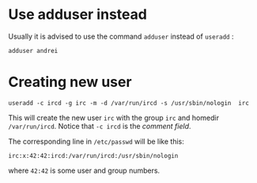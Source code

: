 Use adduser instead
===================

Usually it is advised to use the command `adduser` instead of `useradd` :

    adduser andrei


Creating new user
=================

    useradd -c ircd -g irc -m -d /var/run/ircd -s /usr/sbin/nologin  irc

This will create the new user `irc` with the group `irc` and homedir `/var/run/ircd`. Notice that `-c ircd` is the _comment field_.

The corresponding line in `/etc/passwd` will be like this:

    irc:x:42:42:ircd:/var/run/ircd:/usr/sbin/nologin

where `42:42` is some user and group numbers.

